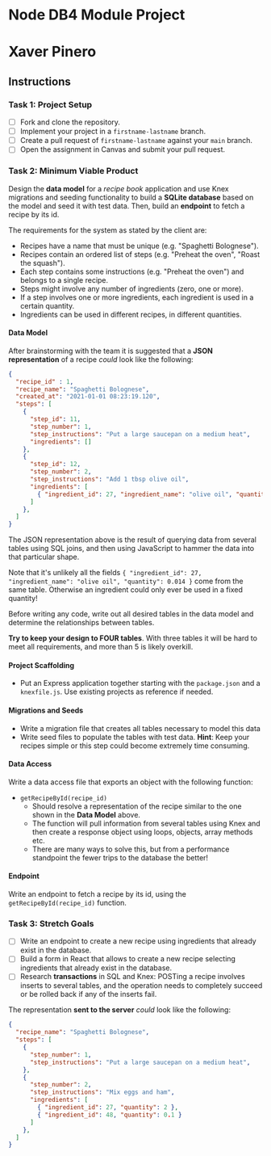# Node DB4 Module Project
# Xaver Pinero

## Instructions

### Task 1: Project Setup

- [ ] Fork and clone the repository.
- [ ] Implement your project in a `firstname-lastname` branch.
- [ ] Create a pull request of `firstname-lastname` against your `main` branch.
- [ ] Open the assignment in Canvas and submit your pull request.

### Task 2: Minimum Viable Product

Design the **data model** for a _recipe book_ application and use Knex migrations and seeding functionality to build a **SQLite database** based on the model and seed it with test data. Then, build an **endpoint** to fetch a recipe by its id.

The requirements for the system as stated by the client are:

- Recipes have a name that must be unique (e.g. "Spaghetti Bolognese").
- Recipes contain an ordered list of steps (e.g. "Preheat the oven", "Roast the squash").
- Each step contains some instructions (e.g. "Preheat the oven") and belongs to a single recipe.
- Steps might involve any number of ingredients (zero, one or more).
- If a step involves one or more ingredients, each ingredient is used in a certain quantity.
- Ingredients can be used in different recipes, in different quantities.

#### Data Model

After brainstorming with the team it is suggested that a **JSON representation** of a recipe _could_ look like the following:

```json
{
  "recipe_id" : 1,
  "recipe_name": "Spaghetti Bolognese",
  "created_at": "2021-01-01 08:23:19.120",
  "steps": [
    {
      "step_id": 11,
      "step_number": 1,
      "step_instructions": "Put a large saucepan on a medium heat",
      "ingredients": []
    },
    {
      "step_id": 12,
      "step_number": 2,
      "step_instructions": "Add 1 tbsp olive oil",
      "ingredients": [
        { "ingredient_id": 27, "ingredient_name": "olive oil", "quantity": 0.014 }
      ]
    },
  ]
}
```

The JSON representation above is the result of querying data from several tables using SQL joins, and then using JavaScript to hammer the data into that particular shape.

Note that it's unlikely all the fields `{ "ingredient_id": 27, "ingredient_name": "olive oil", "quantity": 0.014 }` come from the same table. Otherwise an ingredient could only ever be used in a fixed quantity!

Before writing any code, write out all desired tables in the data model and determine the relationships between tables.

**Try to keep your design to FOUR tables**. With three tables it will be hard to meet all requirements, and more than 5 is likely overkill.

#### Project Scaffolding

- Put an Express application together starting with the `package.json` and a `knexfile.js`. Use existing projects as reference if needed.

#### Migrations and Seeds

- Write a migration file that creates all tables necessary to model this data
- Write seed files to populate the tables with test data. **Hint**: Keep your recipes simple or this step could become extremely time consuming.

#### Data Access

Write a data access file that exports an object with the following function:

- `getRecipeById(recipe_id)`
  - Should resolve a representation of the recipe similar to the one shown in the **Data Model** above.
  - The function will pull information from several tables using Knex and then create a response object using loops, objects, array methods etc.
  - There are many ways to solve this, but from a performance standpoint the fewer trips to the database the better!

#### Endpoint

Write an endpoint to fetch a recipe by its id, using the `getRecipeById(recipe_id)` function.

### Task 3: Stretch Goals

- [ ] Write an endpoint to create a new recipe using ingredients that already exist in the database.
- [ ] Build a form in React that allows to create a new recipe selecting ingredients that already exist in the database.
- [ ] Research **transactions** in SQL and Knex: POSTing a recipe involves inserts to several tables, and the operation needs to completely succeed or be rolled back if any of the inserts fail.

The representation **sent to the server** _could_ look like the following:

```json
{
  "recipe_name": "Spaghetti Bolognese",
  "steps": [
    {
      "step_number": 1,
      "step_instructions": "Put a large saucepan on a medium heat",
    },
    {
      "step_number": 2,
      "step_instructions": "Mix eggs and ham",
      "ingredients": [
        { "ingredient_id": 27, "quantity": 2 },
        { "ingredient_id": 48, "quantity": 0.1 }
      ]
    },
  ]
}
```
